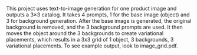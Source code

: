 This project uses text-to-image generation for one product image and outputs a 3×3 catalog. It takes 4 prompts, 1 for the base image (object) and 3 for background generation. After the base image is generated, the original background is removed, and the 3 background prompts are used. It then moves the object around the 3 backgrounds to create variational placements, which results in a 3x3 grid of 1 object, 3 backgrounds, 3 variational placements. To see example output, look to image_grid.pdf. 
